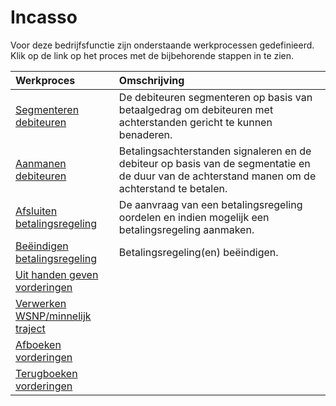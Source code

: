 # Incasso

Voor deze bedrijfsfunctie zijn onderstaande werkprocessen gedefinieerd. Klik op de link op het proces met de bijbehorende stappen in te zien.

Werkproces | Omschrijving
:--- | :---
[Segmenteren debiteuren](segmenteren-debiteuren/) | De debiteuren segmenteren op basis van betaalgedrag om debiteuren met achterstanden gericht te kunnen benaderen.
[Aanmanen debiteuren](aanmanen-debiteuren/) | Betalingsachterstanden signaleren en de debiteur op basis van de segmentatie en de duur van de achterstand manen om de achterstand te betalen.
[Afsluiten betalingsregeling](afsluiten-betalingsregeling/) | De aanvraag van een betalingsregeling oordelen en indien mogelijk een betalingsregeling aanmaken.
[Beëindigen betalingsregeling](beendigen-betalingsregeling/) | Betalingsregeling(en) beëindigen.
[Uit handen geven vorderingen](uit-handen-geven-vorderingen/) | 
[Verwerken WSNP/minnelijk traject](verwerken-wsnp-minnelijk-traject/) | 
[Afboeken vorderingen](afboeken-vorderingen/) | 
[Terugboeken vorderingen](terugboeken-vorderingen/) | 

